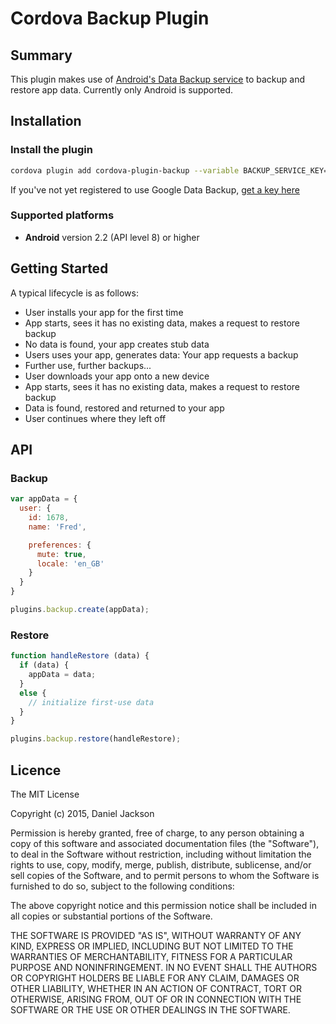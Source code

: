 # Cordova Backup Plugin

## Summary

This plugin makes use of [Android's Data Backup service](http://developer.android.com/guide/topics/data/backup.html) to backup and restore app data. Currently only Android is supported.

## Installation

### Install the plugin

```sh
cordova plugin add cordova-plugin-backup --variable BACKUP_SERVICE_KEY="<API_KEY>"
```

If you've not yet registered to use Google Data Backup, [get a key here](https://developer.android.com/google/backup/signup.html?csw=1)

### Supported platforms

 - **Android** version 2.2 (API level 8) or higher

## Getting Started

A typical lifecycle is as follows:
 - User installs your app for the first time
 - App starts, sees it has no existing data, makes a request to restore backup
 - No data is found, your app creates stub data
 - Users uses your app, generates data: Your app requests a backup
 - Further use, further backups...
 - User downloads your app onto a new device
 - App starts, sees it has no existing data, makes a request to restore backup
 - Data is found, restored and returned to your app
 - User continues where they left off

## API

### Backup

```javascript
var appData = {
  user: {
    id: 1678,
    name: 'Fred',

    preferences: {
      mute: true,
      locale: 'en_GB'
    }
  }
}

plugins.backup.create(appData);
```

### Restore

```javascript
function handleRestore (data) {
  if (data) {
    appData = data;
  }
  else {
    // initialize first-use data
  }
}

plugins.backup.restore(handleRestore);
```

## Licence

The MIT License

Copyright (c) 2015, Daniel Jackson

Permission is hereby granted, free of charge, to any person obtaining a copy
of this software and associated documentation files (the "Software"), to deal
in the Software without restriction, including without limitation the rights
to use, copy, modify, merge, publish, distribute, sublicense, and/or sell
copies of the Software, and to permit persons to whom the Software is
furnished to do so, subject to the following conditions:

The above copyright notice and this permission notice shall be included in
all copies or substantial portions of the Software.

THE SOFTWARE IS PROVIDED "AS IS", WITHOUT WARRANTY OF ANY KIND, EXPRESS OR
IMPLIED, INCLUDING BUT NOT LIMITED TO THE WARRANTIES OF MERCHANTABILITY,
FITNESS FOR A PARTICULAR PURPOSE AND NONINFRINGEMENT. IN NO EVENT SHALL THE
AUTHORS OR COPYRIGHT HOLDERS BE LIABLE FOR ANY CLAIM, DAMAGES OR OTHER
LIABILITY, WHETHER IN AN ACTION OF CONTRACT, TORT OR OTHERWISE, ARISING FROM,
OUT OF OR IN CONNECTION WITH THE SOFTWARE OR THE USE OR OTHER DEALINGS IN
THE SOFTWARE.
